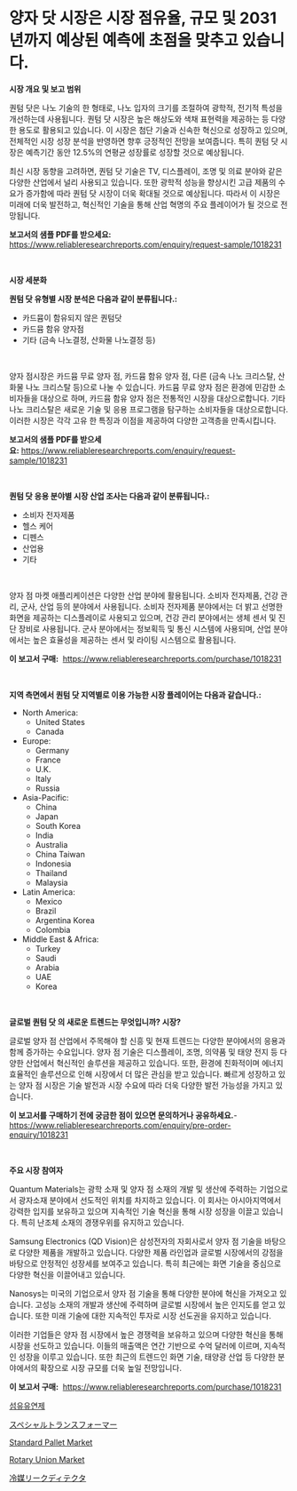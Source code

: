 <p><h1>양자 닷 시장은 시장 점유율, 규모 및 2031년까지 예상된 예측에 초점을 맞추고 있습니다.</h1></p><p><strong>시장 개요 및 보고 범위</strong></p>
<p><p>퀀텀 닷은 나노 기술의 한 형태로, 나노 입자의 크기를 조절하여 광학적, 전기적 특성을 개선하는데 사용됩니다. 퀀텀 닷 시장은 높은 해상도와 색채 표현력을 제공하는 등 다양한 용도로 활용되고 있습니다. 이 시장은 첨단 기술과 신속한 혁신으로 성장하고 있으며, 전체적인 시장 성장 분석을 반영하면 향후 긍정적인 전망을 보여줍니다. 특히 퀀텀 닷 시장은 예측기간 동안 12.5%의 연평균 성장률로 성장할 것으로 예상됩니다.</p><p>최신 시장 동향을 고려하면, 퀀텀 닷 기술은 TV, 디스플레이, 조명 및 의료 분야와 같은 다양한 산업에서 널리 사용되고 있습니다. 또한 광학적 성능을 향상시킨 고급 제품의 수요가 증가함에 따라 퀀텀 닷 시장이 더욱 확대될 것으로 예상됩니다. 따라서 이 시장은 미래에 더욱 발전하고, 혁신적인 기술을 통해 산업 혁명의 주요 플레이어가 될 것으로 전망됩니다.</p></p>
<p><strong>보고서의 샘플 PDF를 받으세요:</strong> <a href="https://www.reliableresearchreports.com/enquiry/request-sample/1018231">https://www.reliableresearchreports.com/enquiry/request-sample/1018231</a></p>
<p>&nbsp;</p>
<p><strong>시장 세분화</strong></p>
<p><strong>퀀텀 닷 유형별 시장 분석은 다음과 같이 분류됩니다.:</strong></p>
<p><ul><li>카드뮴이 함유되지 않은 퀀텀닷</li><li>카드뮴 함유 양자점</li><li>기타 (금속 나노결정, 산화물 나노결정 등)</li></ul></p>
<p>&nbsp;</p>
<p><p>양자 점시장은 카드뮴 무료 양자 점, 카드뮴 함유 양자 점, 다른 (금속 나노 크리스탈, 산화물 나노 크리스탈 등)으로 나눌 수 있습니다. 카드뮴 무료 양자 점은 환경에 민감한 소비자들을 대상으로 하며, 카드뮴 함유 양자 점은 전통적인 시장을 대상으로합니다. 기타 나노 크리스탈은 새로운 기술 및 응용 프로그램을 탐구하는 소비자들을 대상으로합니다. 이러한 시장은 각각 고유 한 특징과 이점을 제공하여 다양한 고객층을 만족시킵니다.</p></p>
<p><strong>보고서의 샘플 PDF를 받으세요:</strong>&nbsp;<a href="https://www.reliableresearchreports.com/enquiry/request-sample/1018231">https://www.reliableresearchreports.com/enquiry/request-sample/1018231</a></p>
<p>&nbsp;</p>
<p><strong> 퀀텀 닷 응용 분야별 시장 산업 조사는 다음과 같이 분류됩니다.:</strong></p>
<p><ul><li>소비자 전자제품</li><li>헬스 케어</li><li>디펜스</li><li>산업용</li><li>기타</li></ul></p>
<p>&nbsp;</p>
<p><p>양자 점 마켓 애플리케이션은 다양한 산업 분야에 활용됩니다. 소비자 전자제품, 건강 관리, 군사, 산업 등의 분야에서 사용됩니다. 소비자 전자제품 분야에서는 더 밝고 선명한 화면을 제공하는 디스플레이로 사용되고 있으며, 건강 관리 분야에서는 생체 센서 및 진단 장비로 사용됩니다. 군사 분야에서는 정보획득 및 통신 시스템에 사용되며, 산업 분야에서는 높은 효율성을 제공하는 센서 및 라이팅 시스템으로 활용됩니다.</p></p>
<p><strong>이 보고서 구매:</strong>&nbsp; <a href="https://www.reliableresearchreports.com/purchase/1018231">https://www.reliableresearchreports.com/purchase/1018231</a></p>
<p>&nbsp;</p>
<p><strong>지역 측면에서 퀀텀 닷 지역별로 이용 가능한 시장 플레이어는 다음과 같습니다.:</strong></p>
<p><ul>
    <li>
        North America:
        <ul>
            <li>United States</li>
            <li>Canada</li>
        </ul>
    </li>
    <li>
        Europe:
        <ul>
            <li>Germany</li>
            <li>France</li>
            <li>U.K.</li>
            <li>Italy</li>
            <li>Russia</li>
        </ul>
    </li>
    <li>
        Asia-Pacific:
        <ul>
            <li>China</li>
            <li>Japan</li>
            <li>South Korea</li>
            <li>India</li>
            <li>Australia</li>
            <li>China Taiwan</li>
            <li>Indonesia</li>
            <li>Thailand</li>
            <li>Malaysia</li>
        </ul>
    </li>
    <li>
        Latin America:
        <ul>
            <li>Mexico</li>
            <li>Brazil</li>
            <li>Argentina Korea</li>
            <li>Colombia</li>
        </ul>
    </li>
    <li>
        Middle East & Africa:
        <ul>
            <li>Turkey</li>
            <li>Saudi</li>
            <li>Arabia</li>
            <li>UAE</li>
            <li>Korea</li>
        </ul>
    </li>
    </ul></p>
<p>&nbsp;</p>
<p><strong>글로벌 퀀텀 닷 의 새로운 트렌드는 무엇입니까? 시장?</strong></p>
<p><p>글로벌 양자 점 산업에서 주목해야 할 신흥 및 현재 트렌드는 다양한 분야에서의 응용과 함께 증가하는 수요입니다. 양자 점 기술은 디스플레이, 조명, 의약품 및 태양 전지 등 다양한 산업에서 혁신적인 솔루션을 제공하고 있습니다. 또한, 환경에 친화적이며 에너지 효율적인 솔루션으로 인해 시장에서 더 많은 관심을 받고 있습니다. 빠르게 성장하고 있는 양자 점 시장은 기술 발전과 시장 수요에 따라 더욱 다양한 발전 가능성을 가지고 있습니다.</p></p>
<p><strong>이 보고서를 구매하기 전에 궁금한 점이 있으면 문의하거나 공유하세요.</strong>- <a href="https://www.reliableresearchreports.com/enquiry/pre-order-enquiry/1018231">https://www.reliableresearchreports.com/enquiry/pre-order-enquiry/1018231</a></p>
<p>&nbsp;</p>
<p><strong>주요 시장 참여자</strong></p>
<p><p>Quantum Materials는 광학 소재 및 양자 점 소재의 개발 및 생산에 주력하는 기업으로서 광자소재 분야에서 선도적인 위치를 차지하고 있습니다. 이 회사는 아시아지역에서 강력한 입지를 보유하고 있으며 지속적인 기술 혁신을 통해 시장 성장을 이끌고 있습니다. 특히 난조체 소재의 경쟁우위를 유지하고 있습니다.</p><p>Samsung Electronics (QD Vision)은 삼성전자의 자회사로서 양자 점 기술을 바탕으로 다양한 제품을 개발하고 있습니다. 다양한 제품 라인업과 글로벌 시장에서의 강점을 바탕으로 안정적인 성장세를 보여주고 있습니다. 특히 최근에는 화면 기술을 중심으로 다양한 혁신을 이끌어내고 있습니다.</p><p>Nanosys는 미국의 기업으로서 양자 점 기술을 통해 다양한 분야에 혁신을 가져오고 있습니다. 고성능 소재의 개발과 생산에 주력하며 글로벌 시장에서 높은 인지도를 얻고 있습니다. 또한 미래 기술에 대한 지속적인 투자로 시장 선도권을 유지하고 있습니다.</p><p>이러한 기업들은 양자 점 시장에서 높은 경쟁력을 보유하고 있으며 다양한 혁신을 통해 시장을 선도하고 있습니다. 이들의 매출액은 연간 기반으로 수억 달러에 이르며, 지속적인 성장을 이루고 있습니다. 또한 최근의 트렌드인 화면 기술, 태양광 산업 등 다양한 분야에서의 확장으로 시장 규모를 더욱 높일 전망입니다.</p></p>
<p><strong>이 보고서 구매:</strong>&nbsp;&nbsp;<a href="https://www.reliableresearchreports.com/purchase/1018231">https://www.reliableresearchreports.com/purchase/1018231</a></p>
<p><p><a href="https://github.com/crfsywufhm81415/Market-Research-Report-List-1/blob/main/6561917189812.md">섬유유연제</a></p><p><a href="https://github.com/cnnriuez22368/Market-Research-Report-List-1/blob/main/3402395189938.md">スペシャルトランスフォーマー</a></p><p><a href="https://issuu.com/reportprime-2/docs/standard-pallet-market-size-2030.pptx">Standard Pallet Market</a></p><p><a href="https://github.com/RickHolmes3/Market-Research-Report-List-3/blob/main/rotary-union-market.md">Rotary Union Market</a></p><p><a href="https://github.com/zekaoe592392/Market-Research-Report-List-1/blob/main/2746442189937.md">冷媒リークディテクタ</a></p></p>
